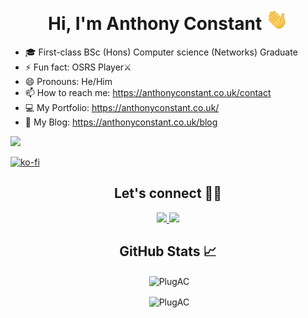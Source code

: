 
<h1 align="center">Hi, I'm Anthony Constant <img src="https://github.com/ABSphreak/ABSphreak/blob/master/gifs/Hi.gif" width="35px"></h1>





- 🎓 First-class BSc (Hons) Computer science (Networks) Graduate 
- ⚡ Fun fact: OSRS Player⚔️
- 😄 Pronouns: He/Him
- 📫 How to reach me: https://anthonyconstant.co.uk/contact
- 💻 My Portfolio: https://anthonyconstant.co.uk/
- 🍟 My Blog: https://anthonyconstant.co.uk/blog

![](https://komarev.com/ghpvc/?username=your-github-PlugAC&color=brightgreen)

[![ko-fi](https://ko-fi.com/img/githubbutton_sm.svg)](https://ko-fi.com/W7W144CAO)

<h2 align= "center"> Let's connect 🤝🏼 </h2>

<p align="center">  <a href="https://www.linkedin.com/in/anthony-constant-5217721a9/" target="blank"><img src="https://img.shields.io/badge/LinkedIn-0077B5?style=for-the-badge&logo=linkedin&logoColor=white" /> </a> <a href="https://www.instagram.com/anthonyconstant.co.uk/" target="blank"><img src="https://img.shields.io/badge/Instagram-E4405F?style=for-the-badge&logo=instagram&logoColor=white" /> </a> </p>



<h2 align= "center">GitHub Stats 📈</h2>
<p align="center">&nbsp;<img align="center" src= "https://github-readme-stats.vercel.app/api?username=PlugAC&show_icons=truen&icon_color=bb2acf&count_private=true&theme=algolia&bg_color=0500206A" alt="PlugAC" /> </p>
<!-- blueberry_duo&bg_color=151515 -->
<!--  ![Vari's GitHub stats](https://github-readme-stats.vercel.app/api?username=varshitha1707&show_icons=truen&icon_color=bb2acf&count_private=true&theme=radical)  -->
 
<!-- <p align="center">&nbsp;<img align="center" src= "https://github-readme-stats.vercel.app/api/top-langs/?username=varshitha1707&layout=compact&theme=radical" alt="PlugAC" /> </p> -->

<p align="center">&nbsp;<img align="center" src= "https://github-readme-streak-stats.herokuapp.com/?user=PlugAC&layout=compact&theme=blueberry_duo&background=0500206A&dates=3795DD" alt="PlugAC" /> </p>

